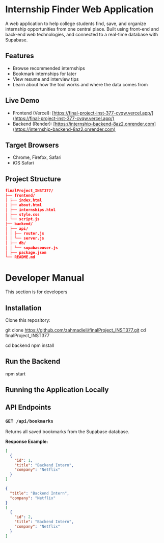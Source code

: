 # Internship Finder Web Application

A web application to help college students find, save, and organize internship opportunities from one central place. Built using front-end and back-end web technologies, and connected to a real-time database with Supabase.

## Features

- Browse recommended internships
- Bookmark internships for later
- View resume and interview tips
- Learn about how the tool works and where the data comes from

## Live Demo

- Frontend (Vercel): [https://final-project-inst-377-cvqw.vercel.app/](https://final-project-inst-377-cvqw.vercel.app/)
- Backend (Render): [https://internship-backend-8az2.onrender.com](https://internship-backend-8az2.onrender.com)

## Target Browsers

- Chrome, Firefox, Safari
- iOS Safari

## Project Structure
```json
finalProject_INST377/
├── frontend/
│ ├── index.html
│ ├── about.html
│ ├── internships.html
│ ├── style.css
│ └── script.js
├── backend/
│ ├── api/
│ │ ├── router.js
│ │ └── server.js
│ ├── db/
│ │ └── supabaseuser.js
│ ├── package.json
└── README.md
```
# Developer Manual

This section is for developers

## Installation

Clone this repository:

git clone https://github.com/zahmadieli/finalProject_INST377.git
cd finalProject_INST377

cd backend
npm install

## Run the Backend

npm start

## Running the Application Locally

## API Endpoints

### `GET /api/bookmarks`

Returns all saved bookmarks from the Supabase database.

**Response Example:**

```json
[
  {
    "id": 1,
    "title": "Backend Intern",
    "company": "Netflix"
  }
]

{
  "title": "Backend Intern",
  "company": "Netflix"
}
[
  {
    "id": 2,
    "title": "Backend Intern",
    "company": "Netflix"
  }
]





```
